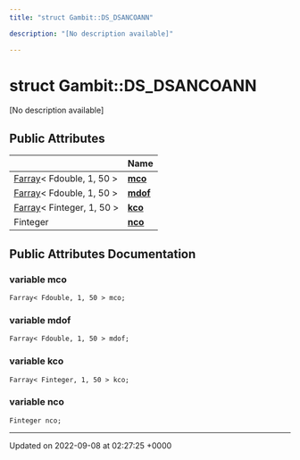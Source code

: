```yaml
---
title: "struct Gambit::DS_DSANCOANN"

description: "[No description available]"

---
```


# struct Gambit::DS_DSANCOANN



[No description available]

## Public Attributes

|                | Name           |
| -------------- | -------------- |
| [Farray](/documentation/code/classes/classgambit_1_1farray/)< Fdouble, 1, 50 > | **[mco](/documentation/code/classes/structgambit_1_1ds__dsancoann/#variable-mco)**  |
| [Farray](/documentation/code/classes/classgambit_1_1farray/)< Fdouble, 1, 50 > | **[mdof](/documentation/code/classes/structgambit_1_1ds__dsancoann/#variable-mdof)**  |
| [Farray](/documentation/code/classes/classgambit_1_1farray/)< Finteger, 1, 50 > | **[kco](/documentation/code/classes/structgambit_1_1ds__dsancoann/#variable-kco)**  |
| Finteger | **[nco](/documentation/code/classes/structgambit_1_1ds__dsancoann/#variable-nco)**  |

## Public Attributes Documentation

### variable mco

```
Farray< Fdouble, 1, 50 > mco;
```


### variable mdof

```
Farray< Fdouble, 1, 50 > mdof;
```


### variable kco

```
Farray< Finteger, 1, 50 > kco;
```


### variable nco

```
Finteger nco;
```


-------------------------------

Updated on 2022-09-08 at 02:27:25 +0000